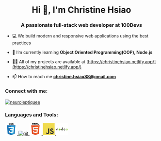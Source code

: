 <h1 align="center">Hi 👋, I'm Christine Hsiao</h1>
<h3 align="center">A passionate full-stack web developer at 100Devs</h3>

- 💻 We build modern and responsive web applications using the best practices

- 🌱 I’m currently learning **Object Oriented Programming(OOP), Node.js**

- 👨‍💻 All of my projects are available at [https://christinehsiao.netlify.app/](https://christinehsiao.netlify.app/)

- 📫 How to reach me **christine.hsiao88@gmail.com**

<h3 align="left">Connect with me:</h3>
<p align="left">
<a href="https://twitter.com/neuroleptiquee" target="blank"><img align="center" src="https://raw.githubusercontent.com/rahuldkjain/github-profile-readme-generator/master/src/images/icons/Social/twitter.svg" alt="neuroleptiquee" height="30" width="40" /></a>
</p>

<h3 align="left">Languages and Tools:</h3>
<p align="left"> <a href="https://www.w3schools.com/css/" target="_blank" rel="noreferrer"> <img src="https://raw.githubusercontent.com/devicons/devicon/master/icons/css3/css3-original-wordmark.svg" alt="css3" width="40" height="40"/> </a> <a href="https://git-scm.com/" target="_blank" rel="noreferrer"> <img src="https://www.vectorlogo.zone/logos/git-scm/git-scm-icon.svg" alt="git" width="40" height="40"/> </a> <a href="https://www.w3.org/html/" target="_blank" rel="noreferrer"> <img src="https://raw.githubusercontent.com/devicons/devicon/master/icons/html5/html5-original-wordmark.svg" alt="html5" width="40" height="40"/> </a> <a href="https://developer.mozilla.org/en-US/docs/Web/JavaScript" target="_blank" rel="noreferrer"> <img src="https://raw.githubusercontent.com/devicons/devicon/master/icons/javascript/javascript-original.svg" alt="javascript" width="40" height="40"/> </a> <a href="https://nodejs.org" target="_blank" rel="noreferrer"> <img src="https://raw.githubusercontent.com/devicons/devicon/master/icons/nodejs/nodejs-original-wordmark.svg" alt="nodejs" width="40" height="40"/> </a> </p>
